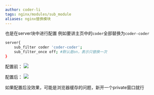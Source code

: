 ```yaml
---
author: coder-li
tags: nginx/modules/sub_module
aliases: nginx替换模块
---
```


也是在server块中进行配置
例如要讲主页中的`coder`全部替换为`coder-coder`

```bash
server{
	sub_filter coder 'coder-coder';
	sub_filter_once off; #默认是on，表示只替换一次
}
```
配置前：
![](https://cdn.jsdelivr.net/gh/lijing-2008/PicGo/img/20220112164836.png)

配置后：
![](https://cdn.jsdelivr.net/gh/lijing-2008/PicGo/img/20220112165526.png)

如果配置后没效果，可能是浏览器缓存的问题，新开一个private窗口就行
